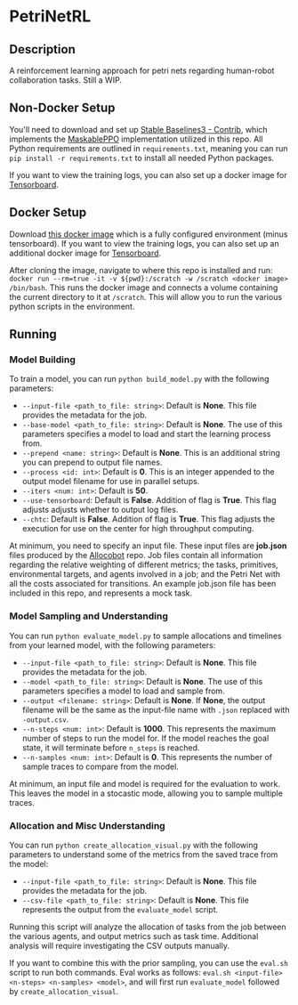 # PetriNetRL
## Description
A reinforcement learning approach for petri nets regarding human-robot collaboration tasks. Still a WIP.

## Non-Docker Setup
You'll need to download and set up [Stable Baselines3 - Contrib](https://sb3-contrib.readthedocs.io/en/master/), which implements the [MaskablePPO](https://sb3-contrib.readthedocs.io/en/master/guide/examples.html#maskableppo) implementation utilized in this repo. All Python requirements are outlined in `requirements.txt`, meaning you can run `pip install -r requirements.txt` to install all needed Python packages.

If you want to view the training logs, you can also set up a docker image for [Tensorboard](https://hub.docker.com/r/volnet/tensorflow-tensorboard). 

## Docker Setup
Download [this docker image](https://hub.docker.com/repository/docker/nwhite365/maskableppo/general) which is a fully configured environment (minus tensorboard). If you want to view the training logs, you can also set up an additional docker image for [Tensorboard](https://hub.docker.com/r/volnet/tensorflow-tensorboard). 

After cloning the image, navigate to where this repo is installed and run: `docker run --rm=true -it -v ${pwd}:/scratch -w /scratch <docker image> /bin/bash`. This runs the docker image and connects a volume containing the current directory to it at `/scratch`. This will allow you to run the various python scripts in the environment.

## Running
### Model Building
To train a model, you can run `python build_model.py` with the following parameters:
- `--input-file <path_to_file: string>`: Default is __None__. This file provides the metadata for the job.
- `--base-model <path_to_file: string>`: Default is __None__. The use of this parameters specifies a model to load and start the learning process from.
- `--prepend <name: string>`: Default is __None__. This is an additional string you can prepend to output file names.
- `--process <id: int>`: Default is __0__. This is an integer appended to the output model filename for use in parallel setups.
- `--iters <num: int>`: Default is __50__.
- `--use-tensorboard`: Default is __False__. Addition of flag is __True__. This flag adjusts adjusts whether to output log files.
- `--chtc`: Default is __False__. Addition of flag is __True__. This flag adjusts the execution for use on the center for high throughput computing.

At minimum, you need to specify an input file. These input files are __job.json__ files produced by the [Allocobot](https://github.com/Wisc-HCI/allocobot) repo. Job files contain all information regarding the relative weighting of different metrics; the tasks, primitives, environmental targets, and agents involved in a job; and the Petri Net with all the costs associated for transitions. An example job.json file has been included in this repo, and represents a mock task.

### Model Sampling and Understanding
You can run `python evaluate_model.py` to sample allocations and timelines from your learned model, with the following parameters:
- `--input-file <path_to_file: string>`: Default is __None__. This file provides the metadata for the job.
- `--model <path_to_file: string>`: Default is __None__. The use of this parameters specifies a model to load and sample from.
- `--output <filename: string>`: Default is __None__. If __None__, the output filename will be the same as the input-file name with `.json` replaced with `-output.csv`. 
- `--n-steps <num: int>`: Default is __1000__. This represents the maximum number of steps to run the model for. If the model reaches the goal state, it will terminate before `n_steps` is reached.
- `--n-samples <num: int>`: Default is __0__. This represents the number of sample traces to compare from the model.

At minimum, an input file and model is required for the evaluation to work. This leaves the model in a stocastic mode, allowing you to sample multiple traces.

### Allocation and Misc Understanding
You can run `python create_allocation_visual.py` with the following parameters to understand some of the metrics from the saved trace from the model:
- `--input-file <path_to_file: string>`: Default is __None__. This file provides the metadata for the job.
- `--csv-file <path_to_file: string>`: Default is __None__. This file represents the output from the `evaluate_model` script.

Running this script will analyze the allocation of tasks from the job between the various agents, and output metrics such as task time. Additional analysis will require investigating the CSV outputs manually.

If you want to combine this with the prior sampling, you can use the `eval.sh` script to run both commands. Eval works as follows: `eval.sh <input-file> <n-steps> <n-samples> <model>`, and will first run `evaluate_model` followed by `create_allocation_visual`.